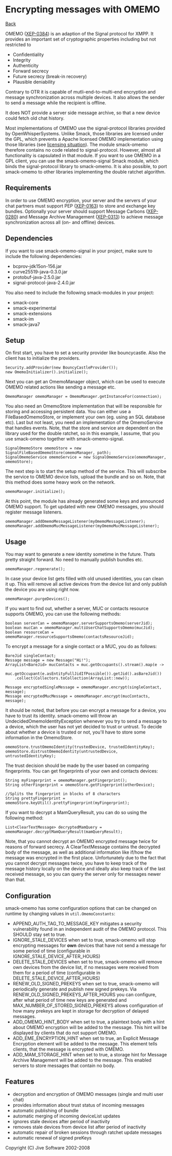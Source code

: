Encrypting messages with OMEMO
==============================

[Back](index.md)

OMEMO ([XEP-0384](https://xmpp.org/extensions/xep-0384.html)) is an adaption
of the Signal protocol for XMPP. It provides an important set of
cryptographic properties including but not restricted to

* Confidentiality
* Integrity
* Authenticity
* Forward secrecy
* Future secrecy (break-in recovery)
* Plausible deniability

Contrary to OTR it is capable of mutli-end-to-multi-end encryption and
message synchronization across multiple devices. It also allows the sender
to send a message while the recipient is offline.

It does NOT provide a server side message archive, so that a new device could
fetch old chat history.

Most implementations of OMEMO use the signal-protocol libraries provided by
OpenWhisperSystems. Unlike Smack, those libraries are licensed under the GPL,
which prevents a Apache licensed OMEMO implementation using those libraries (see
[licensing situation](https://github.com/igniterealtime/Smack/wiki/OMEMO-libsignal-Licensing-Situation)).
The module smack-omemo therefore contains no code related to signal-protocol.
However, almost all functionality is capsulated in that module. If you want
to use OMEMO in a GPL client, you can use the smack-omemo-signal
Smack module, which binds the signal-protocol library to smack-omemo.
It is also possible, to port smack-omemo to other libraries implementing the
double ratchet algorithm.

Requirements
------------

In order to use OMEMO encryption, your server and the servers of your chat
partners must support PEP ([XEP-0163](http://xmpp.org/extensions/xep-0163.html)) 
to store and exchange key bundles.
Optionally your server should support Message Carbons ([XEP-0280](http://xmpp.org/extensions/xep-0280.html))
and Message Archive Management ([XEP-0313](http://xmpp.org/extensions/xep-0313.html))
to achieve message synchronization across all (on- and offline) devices.

Dependencies
------------

If you want to use smack-omemo-signal in your project, make sure to include the following dependencies:

- bcprov-jdk15on-156.jar
- curve25519-java-0.3.0.jar
- protobuf-java-2.5.0.jar
- signal-protocol-java-2.4.0.jar

You also need to include the following smack-modules in your project:

- smack-core
- smack-experimental
- smack-extensions
- smack-im
- smack-java7

Setup
-----

On first start, you have to set a security provider like bouncycastle.
Also the client has to initialize the providers.

```
Security.addProvider(new BouncyCastleProvider());
new OmemoInitializer().initialize();
```

Next you can get an OmemoManager object, which can be used to execute OMEMO
related actions like sending a message etc.

```
OmemoManager omemoManager = OmemoManager.getInstanceFor(connection);
```

You also need an OmemoStore implementation that will be responsible for storing
and accessing persistent data. You can either use a FileBasedOmemoStore, or
implement your own (eg. using an SQL database etc). Last but not least, you need
an implementation of the OmemoService that handles events. Note, that the store
and service are dependent on the library used for the double ratchet, so in this
example, I assume, that you use smack-omemo together with smack-omemo-signal.

```
SignalOmemoStore omemoStore = new SignalFileBasedOmemoStore(omemoManager, path);
SignalOmemoService omemoService = new SignalOmemoService(omemoManager, omemoStore);
```

The next step is to start the setup method of the service. This will subscribe the service to OMEMO device lists, upload the bundle and so on.
Note, that this method does some heavy work on the network.

```
omemoManager.initialize();
```

At this point, the module has already generated some keys and announced OMEMO support.
To get updated with new OMEMO messages, you should register message listeners.

```
omemoManager.addOmemoMessageListener(myOmemoMessageListener);
omemoManager.addOmemoMucMessageListener(myOmemoMucMessageListener);
```

Usage
-----

You may want to generate a new identity sometime in the future. Thats pretty straight
forward. No need to manually publish bundles etc.

```
omemoManager.regenerate();
```

In case your device list gets filled with old unused identities, you can clean it up.
This will remove all active devices from the device list and only publish the device
you are using right now.

```
omemoManager.purgeDevices();
```

If you want to find out, whether a server, MUC or contacts resource supports OMEMO,
you can use the following methods:

```
boolean serverCan = omemoManager.serverSupportsOmemo(serverJid);
boolean mucCan = omemoManager.multiUserChatSupportsOmemo(mucJid);
boolean resourceCan = omemoManager.resourceSupportsOmemo(contactsResourceJid);
```

To encrypt a message for a single contact or a MUC, you do as follows:

```
BareJid singleContact;
Message message = new Message("Hi!");
ArrayList<BareJid> mucContacts = muc.getOccupants().stream().map(e ->
    muc.getOccupant(e.asEntityFullJidIfPossible()).getJid().asBareJid())
    .collect(Collectors.toCollection(ArrayList::new));

Message encryptedSingleMessage = omemoManager.encrypt(singleContact, message);
Message encryptedMucMessage = omemoManager.encrypt(mucContacts, message);
```

It should be noted, that before you can encrypt a message for a device, you have to trust
its identity. smack-omemo will throw an UndecidedOmemoIdentityException whenever you try
to send a message to a device, which the user has not yet decided to trust or untrust.
To decide about whether a device is trusted or not, you'll have to store some information
in the OmemoStore.

```
omemoStore.trustOmemoIdentity(trustedDevice, trustedIdentityKey);
omemoStore.distrustOmemoIdentity(untrustedDevice, untrustedIdentityKey);
```

The trust decision should be made by the user based on comparing fingerprints.
You can get fingerprints of your own and contacts devices:

```
String myFingerprint = omemoManager.getFingerprint();
String otherFingerprint = omemoStore.getFingerprint(otherDevice);

//Splits the fingerprint in blocks of 8 characters
String prettyFingerprint = omemoStore.keyUtil().prettyFingerprint(myFingerprint);
```

If you want to decrypt a MamQueryResult, you can do so using the following method:
````
List<ClearTextMessage> decryptedMamQuery = omemoManager.decryptMamQueryResult(mamQueryResult);
````
Note, that you cannot decrypt an OMEMO encrypted message twice for reasons of forward secrecy.
A ClearTextMessage contains the decrypted body of the message, as well as additional information like if/how the message was encrypted in the first place.
Unfortunately due to the fact that you cannot decrypt messages twice, you have to keep track of the message history locally on the device and ideally also keep track of the last received message, so you can query the server only for messages newer than that.


Configuration
-------------
smack-omemo has some configuration options that can be changed on runtime by changing values in `util.OmemoConstants`:

* APPEND_AUTH_TAG_TO_MESSAGE_KEY mitigates a security vulnerability found in an independent audit of the OMEMO protocol. This SHOULD stay set to true.
* IGNORE_STALE_DEVICES when set to true, smack-omemo will stop encrypting messages for **own** devices that have not send a message for some period of time (configurable in IGNORE_STALE_DEVICE_AFTER_HOURS)
* DELETE_STALE_DEVICES when set to true, smack-omemo will remove own devices from the device list, if no messages were received from them for a period of time (configurable in DELETE_STALE_DEVICE_AFTER_HOURS)
* RENEW_OLD_SIGNED_PREKEYS when set to true, smack-omemo will periodically generate and publish new signed prekeys. Via RENEW_OLD_SIGNED_PREKEYS_AFTER_HOURS you can configure, after what period of time new keys are generated and MAX_NUMBER_OF_STORED_SIGNED_PREKEYS allows configuration of how many prekeys are kept in storage for decryption of delayed messages.
* ADD_OMEMO_HINT_BODY when set to true, a plaintext body with a hint about OMEMO encryption will be added to the message. This hint will be displayed by clients that do not support OMEMO.
* ADD_EME_ENCRYPTION_HINT when set to true, an Explicit Message Encryption element will be added to the message. This element tells clients, that the message is encrypted with OMEMO.
* ADD_MAM_STORAGE_HINT when set to true, a storage hint for Message Archive Management will be added to the message. This enabled servers to store messages that contain no body.

Features
--------
* decryption and encryption of OMEMO messages (single and multi user chat)
* provides information about trust status of incoming messages
* automatic publishing of bundle
* automatic merging of incoming deviceList updates
* ignores stale devices after period of inactivity
* removes stale devices from device list after period of inactivity
* automatic repair of broken sessions through ratchet update messages
* automatic renewal of signed preKeys

Copyright (C) Jive Software 2002-2008
